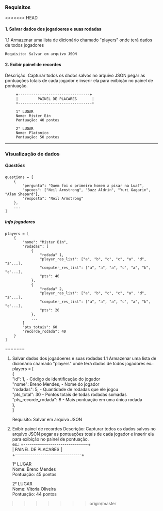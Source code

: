 ### Requisitos

<<<<<<< HEAD
#### 1. Salvar dados dos jogadoeres e suas rodadas  
  1.1 Armazenar uma lista de dicionário chamado "players" onde terá dados de todos jogadores   
  
    Requisito: Salvar em arquivo JSON  

#### 2. Exibir painel de recordes
  Descrição: Capturar todos os dados salvos no arquivo JSON pegar as pontuações totais de cada jogador
  e inserir ela para exibição no painel de pontuação. 
   
         +---------------------------------+  
         |         PAINEL DE PLACARES       |  
         +----------------------------------+  

         1° LUGAR  
         Nome: Mister Bin  
         Pontuação: 40 pontos  

         2° LUGAR  
         Nome: Platonico  
         Pontuação: 50 pontos  

----

### Visualização de dados

##### Questões
    questions = [
        {
            "pergunta": "Quem foi o primeiro homem a pisar na Lua?",
            "opcoes": ["Neil Armstrong", "Buzz Aldrin", "Yuri Gagarin", "Alan Shepard"],
            "resposta": "Neil Armstrong"
        },
        ...
    ]

##### Info jogadores
    players = [
        {
            "nome": "Mister Bin",
            "rodadas": [
                {
                    "rodada" 1,
                    "player_res_list": ["a", "b", "c", "c", "a", "d", "a"...],
                    "computer_res_list": ["a", "a", "a", "c", "a", "b", "c"...],
                    "pts": 40
                },
                {
                    "rodada" 2,
                    "player_res_list": ["a", "b", "c", "c", "a", "d", "a"...],
                    "computer_res_list": ["a", "a", "a", "c", "a", "b", "c"...],
                    "pts": 20
                },
                ...
            ]
            "pts_totais": 60
            "recorde_rodada": 40
        }
    ]
=======
1. Salvar dados dos jogadoeres e suas rodadas
  1.1 Armazenar uma lista de dicionário chamado "players" onde terá dados de todos jogadores
      ex.:  players = [  
              {  
                "id": 1,                        - Código de identificação do jogador  
                "nome": Breno Mendes,           - Nome do jogador  
                "rodadas": 5,                   - Quantidade de rodadas que ele jogou  
                "pts_total": 30                 - Pontos totais de todas rodadas somadas  
                "pts_recorde_rodada": 8         - Mais pontuação em uma única rodada   
              },  
            ]    

    Requisito: Salvar em arquivo JSON

2. Exibir painel de recordes
  Descrição: Capturar todos os dados salvos no arquivo JSON pegar as pontuações totais de cada jogador
  e inserir ela para exibição no painel de pontuação.  
  ex.: +---------------------------------+  
      |         PAINEL DE PLACARES       |  
      +----------------------------------+  

      1° LUGAR  
        Nome: Breno Mendes  
        Pontuação: 45 pontos  

      2° LUGAR  
        Nome: Vitoria Oliveira  
        Pontuação: 44 pontos  
>>>>>>> origin/master
